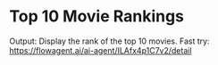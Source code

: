 # Top 10 Movie Rankings
Output: Display the rank of the top 10 movies.
Fast try: https://flowagent.ai/ai-agent/ILAfx4p1C7v2/detail
